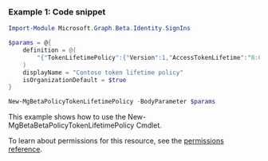 ### Example 1: Code snippet

```powershellImport-Module Microsoft.Graph.Beta.Identity.SignIns

$params = @{
	definition = @(
		"{"TokenLifetimePolicy":{"Version":1,"AccessTokenLifetime":"8:00:00"}}"
	)
	displayName = "Contoso token lifetime policy"
	isOrganizationDefault = $true
}

New-MgBetaPolicyTokenLifetimePolicy -BodyParameter $params
```
This example shows how to use the New-MgBetaBetaPolicyTokenLifetimePolicy Cmdlet.
To learn about permissions for this resource, see the [permissions reference](/graph/permissions-reference).

